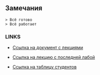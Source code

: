 ## Замечания ##

    > Всё готово
    > Всё работает

### LINKS ###

+ [Ссылка на документ с лекциями](https://vk.com/away.php?to=https%3A%2F%2Fdocs.google.com%2Fdocument%2Fd%2F1BfyfDoXevhptkXNG6CLbO1QadLINFug4o2ey5ChTW8w%2Fedit%23&cc_key=) 

+ [Ссылка на лекцию с последней лабой](https://docs.google.com/presentation/d/11BBZgpsTJiLfMOivIsxuRlUbCldPMQ9kV31ca2MLcUc/edit#slide=id.p)

+ [Ссылка на таблицу студентов](https://vk.com/away.php?to=https%3A%2F%2Fdocs.google.com%2Fspreadsheets%2Fu%2F0%2Fd%2F17UmH4aZmvqB7LGCsuyXyz-tQb1-9w_i24OPXCqGkfVk%2Fhtmlview%23)